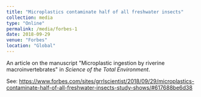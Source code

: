 ```yaml
---
title: "Microplastics contaminate half of all freshwater insects"
collection: media
type: "Online"
permalink: /media/forbes-1
date: 2018-09-29
venue: "Forbes"
location: "Global"
---
```


An article on the manuscript "Microplastic ingestion by riverine macroinvertebrates" in <i>Science of the Total Environment</i>.

See: https://www.forbes.com/sites/grrlscientist/2018/09/29/microplastics-contaminate-half-of-all-freshwater-insects-study-shows/#617688be6d38
